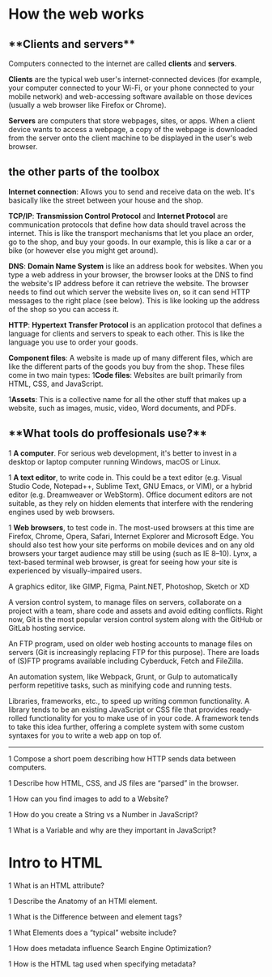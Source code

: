 <h1>How the web works</h1>

<h2>**Clients and servers**</h2>

Computers connected to the internet are called **clients** and **servers**.

**Clients** are the typical web user's internet-connected devices (for example, your computer connected to your Wi-Fi, or your phone connected to your mobile network) and web-accessing software available on those devices (usually a web browser like Firefox or Chrome).

**Servers** are computers that store webpages, sites, or apps. When a client device wants to access a webpage, a copy of the webpage is downloaded from the server onto the client machine to be displayed in the user's web browser.

<h2>the other parts of the toolbox</h2>

**Internet connection**: Allows you to send and receive data on the web. It's basically like the street between your house and the shop.

**TCP/IP**: **Transmission Control Protocol** and **Internet Protocol** are communication protocols that define how data should travel across the internet. This is like the transport mechanisms that let you place an order, go to the shop, and buy your goods. In our example, this is like a car or a bike (or however else you might get around).

**DNS**: **Domain Name System** is like an address book for websites. When you type a web address in your browser, the browser looks at the DNS to find the website's IP address before it can retrieve the website. The browser needs to find out which server the website lives on, so it can send HTTP messages to the right place (see below). This is like looking up the address of the shop so you can access it.

**HTTP**: **Hypertext Transfer Protocol** is an application protocol that defines a language for clients and servers to speak to each other. This is like the language you use to order your goods.

**Component files**: A website is made up of many different files, which are like the different parts of the goods you buy from the shop. These files come in two main types:
1**Code files**: Websites are built primarily from HTML, CSS, and JavaScript.

1**Assets**: This is a collective name for all the other stuff that makes up a website, such as images, music, video, Word documents, and PDFs.

<h2>**What tools do proffesionals use?**</h2>

1 **A computer**. For serious web development, it's better to invest in a desktop or laptop computer running Windows, macOS or Linux.

1 **A text editor**, to write code in. This could be a text editor (e.g. Visual Studio Code, Notepad++, Sublime Text, GNU Emacs, or VIM), or a hybrid editor (e.g. Dreamweaver or WebStorm). Office document editors are not suitable, as they rely on hidden elements that interfere with the rendering engines used by web browsers.

1 **Web browsers**, to test code in. The most-used browsers at this time are Firefox, Chrome, Opera, Safari, Internet Explorer and Microsoft Edge. You should also test how your site performs on mobile devices and on any old browsers your target audience may still be using (such as IE 8–10). Lynx, a text-based terminal web browser, is great for seeing how your site is experienced by visually-impaired users.

A graphics editor, like GIMP, Figma, Paint.NET, Photoshop, Sketch or XD

A version control system, to manage files on servers, collaborate on a project with a team, share code and assets and avoid editing conflicts. Right now, Git is the most popular version control system along with the GitHub or GitLab hosting service.

An FTP program, used on older web hosting accounts to manage files on servers (Git is increasingly replacing FTP for this purpose). There are loads of (S)FTP programs available including Cyberduck, Fetch and FileZilla.

An automation system, like Webpack, Grunt, or Gulp to automatically perform repetitive tasks, such as minifying code and running tests.

Libraries, frameworks, etc., to speed up writing common functionality. A library tends to be an existing JavaScript or CSS file that provides ready-rolled functionality for you to make use of in your code. A framework tends to take this idea further, offering a complete system with some custom syntaxes for you to write a web app on top of.

****

1 Compose a short poem describing how HTTP sends data between computers.

1 Describe how HTML, CSS, and JS files are “parsed” in the browser.

1 How can you find images to add to a Website?

1 How do you create a String vs a Number in JavaScript?

1 What is a Variable and why are they important in JavaScript?

<h1>Intro to HTML</h1>

1 What is an HTML attribute?

1 Describe the Anatomy of an HTMl element.

1 What is the Difference between </article> and </section> element tags?

1 What Elements does a “typical” website include?

1 How does metadata influence Search Engine Optimization?

1 How is the </meta> HTML tag used when specifying metadata?
